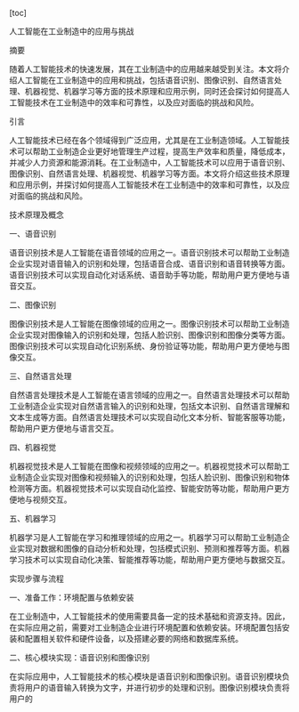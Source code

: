 
[toc]                    
                
                
人工智能在工业制造中的应用与挑战

摘要

随着人工智能技术的快速发展，其在工业制造中的应用越来越受到关注。本文将介绍人工智能在工业制造中的应用和挑战，包括语音识别、图像识别、自然语言处理、机器视觉、机器学习等方面的技术原理和应用示例，同时还会探讨如何提高人工智能技术在工业制造中的效率和可靠性，以及应对面临的挑战和风险。

引言

人工智能技术已经在各个领域得到广泛应用，尤其是在工业制造领域。人工智能技术可以帮助工业制造企业更好地管理生产过程，提高生产效率和质量，降低成本，并减少人力资源和能源消耗。在工业制造中，人工智能技术可以应用于语音识别、图像识别、自然语言处理、机器视觉、机器学习等方面。本文将介绍这些技术原理和应用示例，并探讨如何提高人工智能技术在工业制造中的效率和可靠性，以及应对面临的挑战和风险。

技术原理及概念

一、语音识别

语音识别技术是人工智能在语音领域的应用之一。语音识别技术可以帮助工业制造企业实现对语音输入的识别和处理，包括语音合成、语音识别和语音转换等方面。语音识别技术可以实现自动化对话系统、语音助手等功能，帮助用户更方便地与语音交互。

二、图像识别

图像识别技术是人工智能在图像领域的应用之一。图像识别技术可以帮助工业制造企业实现对图像输入的识别和处理，包括人脸识别、图像识别和图像分类等方面。图像识别技术可以实现自动化识别系统、身份验证等功能，帮助用户更方便地与图像交互。

三、自然语言处理

自然语言处理技术是人工智能在语言领域的应用之一。自然语言处理技术可以帮助工业制造企业实现对自然语言输入的识别和处理，包括文本识别、自然语言理解和文本生成等方面。自然语言处理技术可以实现自动化文本分析、智能客服等功能，帮助用户更方便地与语言交互。

四、机器视觉

机器视觉技术是人工智能在图像和视频领域的应用之一。机器视觉技术可以帮助工业制造企业实现对图像和视频输入的识别和处理，包括人脸识别、图像识别和物体检测等方面。机器视觉技术可以实现自动化监控、智能安防等功能，帮助用户更方便地与视频交互。

五、机器学习

机器学习是人工智能在学习和推理领域的应用之一。机器学习可以帮助工业制造企业实现对数据和图像的自动分析和处理，包括模式识别、预测和推荐等方面。机器学习技术可以实现自动化决策、智能推荐等功能，帮助用户更方便地与数据交互。

实现步骤与流程

一、准备工作：环境配置与依赖安装

在工业制造中，人工智能技术的使用需要具备一定的技术基础和资源支持。因此，在实际应用之前，需要对工业制造企业进行环境配置和依赖安装。环境配置包括安装和配置相关软件和硬件设备，以及搭建必要的网络和数据库系统。

二、核心模块实现：语音识别和图像识别

在实际应用中，人工智能技术的核心模块是语音识别和图像识别。语音识别模块负责将用户的语音输入转换为文字，并进行初步的处理和识别。图像识别模块负责将用户的

